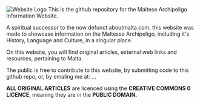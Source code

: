 ![Website Logo](https://github.com/ragelmalti/Maltese-Archipeligo-Website/blob/master/images/logo.svg)
This is the github repository for the Maltese Archipeligo Information Website.

A spiritual successor to the now defunct aboutmalta.com, this website was made to showcase information on the Maltesse Archipeligo, including it's History, Language and Culture, in a singular place. 

On this website, you will find original articles, external web links and resources, pertaining to Malta.

The public is free to contribute to this website, by submitting code to this github repo, or, by emaling me at: ...

**ALL ORIGINAL ARTICLES** are licenced using the **CREATIVE COMMONS 0 LICENCE**, meaning they are in the **PUBLIC DOMAIN.**
